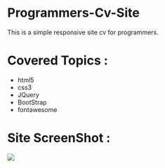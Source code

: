 # Programmers-Cv-Site
This is a simple responsive site cv for programmers.
# Covered Topics :
- html5
- css3
- JQuery
- BootStrap
- fontawesome

# Site ScreenShot :
![](SiteScreenShot.png)
